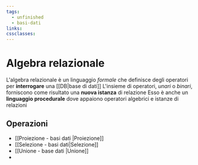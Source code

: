 ```yaml
---
tags:
  - unfinished
  - basi-dati
links: 
cssclasses:
---
```

# Algebra relazionale
L'algebra relazionale è un linguaggio *formale* che definisce degli operatori per **interrogare** una [[DB|base di dati]]
L'insieme di operatori, *unari* o *binari*, forniscono come risultato una **nuova istanza** di relazione
Esso è anche un **linguaggio procedurale** dove appaiono operatori algebrici e istanze di relazioni

## Operazioni
- [[Proiezione - basi dati |Proiezione]]
- [[Selezione - basi dati|Selezione]]
- [[Unione - base dati |Unione]]
- 